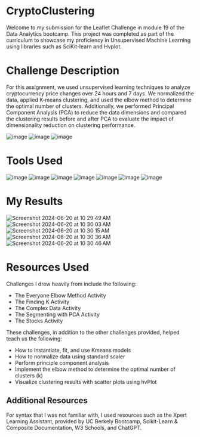 # CryptoClustering 

Welcome to my submission for the Leaflet Challenge in module 19 of the Data Analytics bootcamp. This project was completed as part of the curriculum to showcase my proficiency in Unsupervised Machine Learning using libraries such as SciKit-learn and Hvplot.


# Challenge Description
For this assignment, we used unsupervised learning techniques to analyze cryptocurrency price changes over 24 hours and 7 days. We normalized the data, applied K-means clustering, and used the elbow method to determine the optimal number of clusters. Additionally, we performed Principal Component Analysis (PCA) to reduce the data dimensions and compared the clustering results before and after PCA to evaluate the impact of dimensionality reduction on clustering performance.


![image](https://github.com/erinengle2024/CryptoClustering/assets/158017994/da214ca2-febe-4a47-a16a-21fe1c494af7)
![image](https://github.com/erinengle2024/CryptoClustering/assets/158017994/2da2c3d5-b556-4039-858b-52c36306ec31)
![image](https://github.com/erinengle2024/CryptoClustering/assets/158017994/9335487d-89a3-4308-b7be-a07c0791f7b7)




# Tools Used

![image](https://github.com/erinengle2024/python-challenge/assets/158017994/af2a5777-dbe6-4ba7-9bc5-70c93b2354da)
![image](https://github.com/erinengle2024/web-scraping-challenge/assets/158017994/afb2a124-27eb-4ddb-ad3a-2694b645c7f1)
![image](https://github.com/erinengle2024/web-scraping-challenge/assets/158017994/51f91ce4-e15e-4707-969b-81a9bbf1f83c)
![image](https://github.com/erinengle2024/CryptoClustering/assets/158017994/3862bac6-04dd-449a-a0b7-be8f9028fcc0)
![image](https://github.com/erinengle2024/CryptoClustering/assets/158017994/40e625b1-9b4a-4c5a-90d2-4778a9c8d288)
![image](https://github.com/erinengle2024/CryptoClustering/assets/158017994/022bf9fa-2877-431a-b2dd-e275df9cf293)
![image](https://github.com/erinengle2024/CryptoClustering/assets/158017994/2566ee96-a24b-4c51-bb31-0e633682407a)




  
  # My Results
![Screenshot 2024-06-20 at 10 29 49 AM](https://github.com/erinengle2024/CryptoClustering/assets/158017994/4d0cd4fe-9089-4ed2-ae0a-18a7828d0dc1)
![Screenshot 2024-06-20 at 10 30 03 AM](https://github.com/erinengle2024/CryptoClustering/assets/158017994/6fd7272c-24af-4c7a-af01-f321371bb02e)
![Screenshot 2024-06-20 at 10 30 15 AM](https://github.com/erinengle2024/CryptoClustering/assets/158017994/ef69f1d3-1213-43a9-8f6f-eee115e34f04)
![Screenshot 2024-06-20 at 10 30 36 AM](https://github.com/erinengle2024/CryptoClustering/assets/158017994/67fb6280-c886-45d9-947b-27a883e269f0)
![Screenshot 2024-06-20 at 10 30 46 AM](https://github.com/erinengle2024/CryptoClustering/assets/158017994/4d5c1c33-049d-4289-a674-71a26343204a)




# Resources Used

Challenges I drew heavily from include the following:
 - The Everyone Elbow Method Activity
 - The Finding K Activity
 - The Complex Data Activity
 - The Segmenting with PCA Activity
 - The Stocks Activity




These challenges, in addition to the other challenges provided, helped teach us the following:
- How to instantiate, fit, and use Kmeans models
- How to normalize data using standard scaler
- Perform principle component analysis
- Implement the elbow method to determine the optimal number of clusters (k)
- Visualize clustering results with scatter plots using hvPlot
 






 ## Additional Resources
For syntax that I was not familiar with, I used resources such as the Xpert Learning Assistant, provided by UC Berkely Bootcamp, Scikit-Learn & Composite Documentation, W3 Schools, and ChatGPT.  
